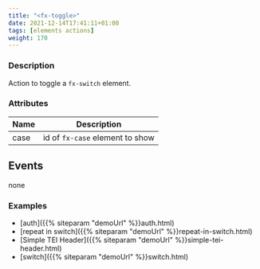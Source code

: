 ```yaml
---
title: "<fx-toggle>"
date: 2021-12-14T17:41:11+01:00
tags: [elements actions]
weight: 170
---
```


### Description

Action to toggle a `fx-switch` element.

### Attributes

| Name | Description |
|------|-------------|
| case | id of `fx-case` element to show |

## Events

none

### Examples
* [auth]({{% siteparam "demoUrl" %}}auth.html)
* [repeat in switch]({{% siteparam "demoUrl" %}}repeat-in-switch.html)
* [Simple TEI Header]({{% siteparam "demoUrl" %}}simple-tei-header.html)
* [switch]({{% siteparam "demoUrl" %}}switch.html)





